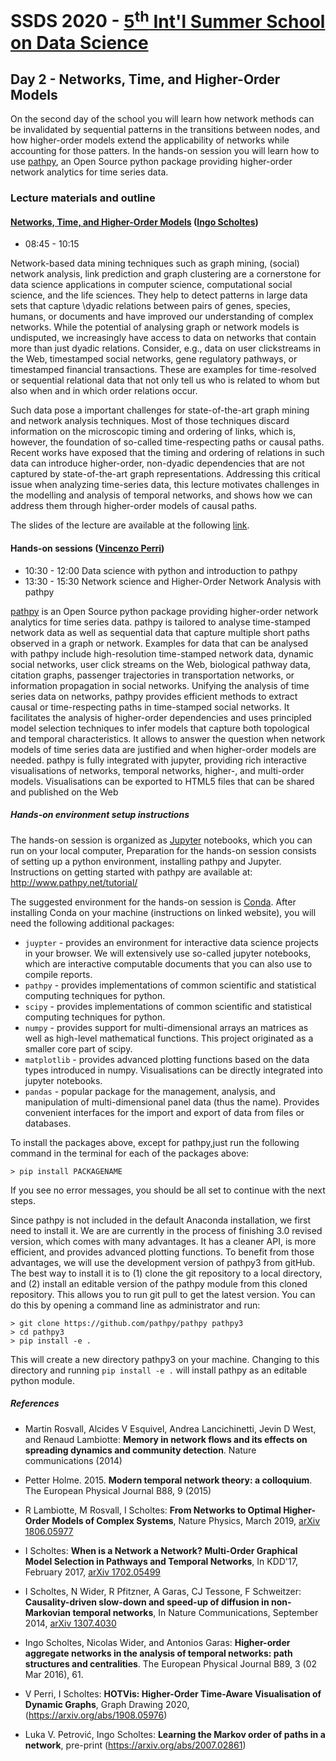# SSDS 2020  - [5<sup>th</sup> Int'l Summer School on Data Science](https://sites.google.com/view/ssdatascience2020)

## Day 2 - Networks, Time, and Higher-Order Models

On the second day of the school you will learn how network methods can be invalidated by sequential patterns in the transitions between nodes, and how higher-order models extend the applicability of networks while accounting for those patters.
In the hands-on session you will learn how to use [pathpy](http://www.pathpy.net/), an Open Source python package providing higher-order network analytics for time series data.

### Lecture materials and outline


#### [Networks, Time, and Higher-Order Models](https://1drv.ms/b/s!AuvShCfOFfa8ktxfJrM633m0eBKNlg?e=b5Hcb1) ([Ingo Scholtes](https://www.ingoscholtes.net/))

- 08:45 - 10:15

Network-based data mining techniques such as graph mining, (social) network analysis, link prediction and graph clustering are a cornerstone for data science applications in computer science, computational social science, and the life sciences. They help to detect patterns in large data sets that capture \dyadic relations between pairs of genes, species, humans, or documents and have improved our understanding of complex networks. While the potential of analysing graph or network models is undisputed, we increasingly have access to data on networks that contain more than just dyadic relations. Consider, e.g., data on user clickstreams in the Web, timestamped social networks, gene regulatory pathways, or timestamped financial transactions. These are examples for time-resolved or sequential relational data that not only tell us who is related to whom but also when and in which order relations occur. 

Such data pose a important challenges for state-of-the-art graph mining and network analysis techniques. Most of those techniques discard information on the microscopic timing and ordering of links, which is, however, the foundation of so-called time-respecting paths or causal paths. Recent works have exposed that the timing and ordering of relations in such data can introduce higher-order, non-dyadic dependencies that are not captured by state-of-the-art graph representations. Addressing this critical issue when analyzing time-series data, this lecture motivates challenges in the modelling and analysis of temporal networks, and shows how we can address them through higher-order models of causal paths.


The slides of the lecture are available at the following [link](https://onedrive.live.com/?authkey=%21ACazOt95tHgSjZY&cid=BCF615CE2784D2EB&id=BCF615CE2784D2EB%21306783&parId=root&o=OneUp).

#### Hands-on sessions ([Vincenzo Perri](https://www.ifi.uzh.ch/en/dag/people/perri.html))
- 10:30 - 12:00  Data science with python and introduction to pathpy 
- 13:30 - 15:30  Network science and Higher-Order Network Analysis with pathpy 

[pathpy](http://www.pathpy.net/)  is an Open Source python package providing higher-order network analytics for time series data.
pathpy is tailored to analyse time-stamped network data as well as sequential data that capture multiple short paths observed in a graph or network. Examples for data that can be analysed with pathpy include high-resolution time-stamped network data, dynamic social networks, user click streams on the Web, biological pathway data, citation graphs, passenger trajectories in transportation networks, or information propagation in social networks.
Unifying the analysis of time series data on networks, pathpy provides efficient methods to extract causal or time-respecting paths in time-stamped social networks. It facilitates the analysis of higher-order dependencies and uses principled model selection techniques to infer models that capture both topological and temporal characteristics. It allows to answer the question when network models of time series data are justified and when higher-order models are needed.
pathpy is fully integrated with jupyter, providing rich interactive visualisations of networks, temporal networks, higher-, and multi-order models. Visualisations can be exported to HTML5 files that can be shared and published on the Web

##### Hands-on environment setup instructions

The hands-on session is organized as [Jupyter](http://jupyter.org)
notebooks, which you can run on your local computer, 
Preparation for the hands-on session consists of setting up a python
environment, installing pathpy and Jupyter.
Instructions on getting started with pathpy are available at: http://www.pathpy.net/tutorial/

The suggested environment for the hands-on session is [Conda](https://conda.io/). 
After installing Conda on your machine (instructions on linked website), you will need the following additional packages:

- `juypter` - provides an environment for interactive data science projects in your browser. We will extensively use so-called jupyter notebooks, which are interactive computable documents that you can also use to compile reports.
- `pathpy` - provides implementations of common scientific and statistical computing techniques for python.
- `scipy` - provides implementations of common scientific and statistical computing techniques for python.
- `numpy` - provides support for multi-dimensional arrays an matrices as well as high-level mathematical functions. This project originated as a smaller core part of scipy.
- `matplotlib` - provides advanced plotting functions based on the data types introduced in numpy. Visualisations can be directly integrated into jupyter notebooks.
- `pandas` - popular package for the management, analysis, and manipulation of multi-dimensional panel data (thus the name). Provides convenient interfaces for the import and export of data from files or databases.


To install the packages above, except for pathpy,just run the following command in the terminal for each of the packages above:

```
> pip install PACKAGENAME
```
If you see no error messages, you should be all set to continue with the next steps.

Since pathpy is not included in the default Anaconda installation, we first need to install it. We are are currently in the process of finishing 3.0 revised version, which comes with many advantages. It has a cleaner API, is more efficient, and provides advanced plotting functions. 
To benefit from those advantages, we will use the development version of pathpy3 from gitHub. The best way to install it is to 
(1) clone the git repository to a local directory, and 
(2) install an editable version of the pathpy module from this cloned repository. 
This allows you to run git pull to get the latest version. You can do this by opening a command line as administrator and run:

```
> git clone https://github.com/pathpy/pathpy pathpy3
> cd pathpy3
> pip install -e .
```

This will create a new directory pathpy3 on your machine. Changing to this directory and running `pip install -e .` will install pathpy as an editable python module.



##### References


- Martin Rosvall, Alcides V Esquivel, Andrea Lancichinetti, Jevin D West, and Renaud Lambiotte: **Memory in network flows and its effects on spreading dynamics and community detection**. Nature communications (2014)

- Petter Holme. 2015. **Modern temporal network theory: a colloquium**. The European Physical Journal B88, 9 (2015)

- R Lambiotte, M Rosvall, I Scholtes: **From Networks to Optimal Higher-Order Models of Complex Systems**, Nature Physics, March 2019,  [arXiv 1806.05977](https://arxiv.org/abs/1806.05977)

- I Scholtes: **When is a Network a Network? Multi-Order Graphical Model Selection in Pathways and Temporal Networks**, In KDD'17, February 2017, [arXiv 1702.05499](https://arxiv.org/abs/1702.05499)

- I Scholtes, N Wider, R Pfitzner, A Garas, CJ Tessone, F Schweitzer: **Causality-driven slow-down and speed-up of diffusion in non-Markovian temporal networks**, In Nature Communications, September 2014, [arXiv 1307.4030](http://arxiv.org/abs/1307.4030)

- Ingo Scholtes, Nicolas Wider, and Antonios Garas: **Higher-order aggregate networks in the analysis of temporal networks: path structures and centralities**. The European Physical Journal B89, 3 (02 Mar 2016), 61.  

- V Perri, I Scholtes: **HOTVis: Higher-Order Time-Aware Visualisation of Dynamic Graphs**, Graph Drawing 2020, (https://arxiv.org/abs/1908.05976)

- Luka V. Petrović, Ingo Scholtes: **Learning the Markov order of paths in a network**, pre-print (https://arxiv.org/abs/2007.02861)



